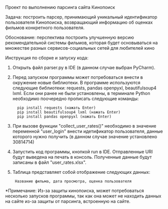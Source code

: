 Проект по выполнению парсинга сайта Кинопоиск

Задача: построить парсер, принимающий уникальный идентификатор пользователя Кинопоиска, возвращающий информацию об оценках фильмов конкретного пользователя.

Обоснование: перспектива построить улучшенную версию рекомендательной системы фильмов, которая будет основываться на множестве разных сервисов-социальных сетей для любителей кино

Инструкция по сборке и запуску кода:

1. Открыть файл parser.py в IDE (в данном случае выбран PyCharm).
2. Перед запуском программы может потребоваться внести в окружение новые библиотеки. В программе используются следующие библиотеки: requests, pandas openpyxl, beautifulsoup4 lxml. Если они ранее не были установлены, в терминале Python необходимо поочередно прописать следующие команды:
      
		 pip install requests (нажать Enter)
     	 pip install beautifulsoup4 lxml (нажать Enter)
     	 pip install pandas openpyxl (нажать Enter)

3. При вызове функции "collect_user_rates()" необходимо в значение переменной "user_login" внести идетификатор пользователя, данные которого нужно получить (в данном случае значение установлено 30814714)
4. Запустить код программы, кнопкой run в IDE.
Отправленные URI будут выведена на печать в консоль.
Полученные данные будут записаны в файл "user_rates.xlsx".
5. Таблица представляет собой отображение следующих данных:
   
		Название фильма, дата просмотра, оценка пользователя

*Примечание: Из-за защиты кинопоиска, может потребоваться несколько запусков программы, так как она может не находить данных на сайте из-за защиты от парсинга, встроенную на сайте.
